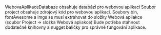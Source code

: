 WebovaAplikaceDatabaze obsahuje databázi pro webovou aplikaci
Soubor project obsahuje zdrojový kód pro webovou aplikaci. Soubory bin, fontAwesome a imgs se musí extrahovat do složky Webová apliakce (soubor Project -> složka Webová apliakce)
Bude potřeba stáhnout dodatečné knihovny a nugget balíčky pro správné fungování aplikace.
